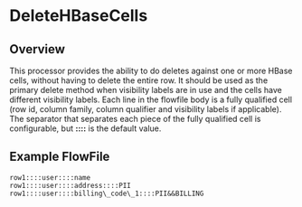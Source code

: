 <!--
  Licensed to the Apache Software Foundation (ASF) under one or more
  contributor license agreements.  See the NOTICE file distributed with
  this work for additional information regarding copyright ownership.
  The ASF licenses this file to You under the Apache License, Version 2.0
  (the "License"); you may not use this file except in compliance with
  the License.  You may obtain a copy of the License at
      http://www.apache.org/licenses/LICENSE-2.0
  Unless required by applicable law or agreed to in writing, software
  distributed under the License is distributed on an "AS IS" BASIS,
  WITHOUT WARRANTIES OR CONDITIONS OF ANY KIND, either express or implied.
  See the License for the specific language governing permissions and
  limitations under the License.
-->

# DeleteHBaseCells

## Overview

This processor provides the ability to do deletes against one or more HBase cells, without having to delete the entire
row. It should be used as the primary delete method when visibility labels are in use and the cells have different
visibility labels. Each line in the flowfile body is a fully qualified cell (row id, column family, column qualifier and
visibility labels if applicable). The separator that separates each piece of the fully qualified cell is configurable,
but **::::** is the default value.

## Example FlowFile

```
row1::::user::::name
row1::::user::::address::::PII
row1::::user::::billing\_code\_1::::PII&&BILLING
```
